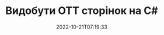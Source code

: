 ---
############################# Static ############################
layout: "auto-gen-merger"
date: 2022-10-21T07:19:33
draft: false
otherformats: pps ppsx ppt pptx rtf tex vdx vsdm vsdx vssm vssx vstm vstx vsx vtx xlam

############################# Head ############################
head_title: "Видобути OTT сторінки в C#"
head_description: "Швидко видобувайте сторінки з файлу OTT у C#. Збережіть новий документ, що містить вибрані сторінки, за допомогою API злиття документів."

############################# Header ############################
title: "Видобути OTT сторінок на C#"
description: "Витягніть OTT сторінки з кількома рядками коду .NET."
bg_image: "https://cms.admin.containerize.com/templates/aspose/App_Themes/V3/images/bg/header1.png"
bg_overlay: false
button:
    enable: true
    icon: "fas fa-arrow-down"
    label: "Завантажте безкоштовну пробну версію"
    link: "https://downloads.groupdocs.com/merger/net"

############################# SubMenu ############################
submenu:
    enable: true

    left:
        img_alt: "GroupDocs.Merger for .NET"
        image: "https://cms.admin.containerize.com/templates/groupdocs/images/product-logos/90x90-noborder/groupdocs-merger-net.png"
        product: "GroupDocs.Merger"
        platform: ".NET"

    middle:
        button:

            # button loop
            - link: "https://apireference.groupdocs.com/merger/net"
              text: "Довідник API"

            # button loop
            - link: "https://github.com/groupdocs-merger"
              text: "Приклади коду"

            # button loop
            - link: "https://products.groupdocs.app/merger/family"
              text: "Живі демонстрації"

            # button loop
            - link: "https://purchase.groupdocs.com/pricing/merger/net"
              text: "Ціноутворення"

    right:
        link_download: "https://downloads.groupdocs.com/merger"
        link_learn: "https://docs.groupdocs.com/merger/net"
        link_buy: "https://purchase.groupdocs.com"

############################# About ############################
about:
    enable: true
    title: "Про API GroupDocs.Merger for .NET"
    content: |
        [GroupDocs.Merger for .NET](/uk/merger/net/) пропонує просте рішення для безпечного об’єднання та розділення між широким діапазоном форматів документів, включаючи PDF, Microsoft Office (Word, Excel, PowerPoint). , OneNote), OpenDocument, HTML, зображення та багато іншого в програмах .NET. Додавши лише кілька рядків коду, виконайте кілька операцій з документами, наприклад переміщення, видалення, поворот, заміну, вилучення або зміну орієнтації сторінок у документах. API об’єднання документів також підтримує попередній перегляд сторінок документа як зображення для аналізу структури документа, форматування та вмісту на сторінці.
        
        GroupDocs.Merger API є правильним вибором для корпоративних рішень, яким потрібні функції вилучення сторінок файлів. Ці API добре підтримуються на всіх основних операційних системах і платформах, включаючи .NET Framework, .NET Standard, .NET Core, Mono.

############################# Steps ############################
steps:
    enable: true
    title_left: "Видобути OTT сторінки файлу в .NET"
    content_left: |
        [GroupDocs.Merger for .NET](/uk/merger/net/) дозволяє розробникам C# легко видобувати потрібні сторінки з файлу OTT і зберігати його як новий файл, що містить вибрані сторінки, виконавши кілька простих кроків.
        
        * Ініціалізуйте **ExtractOptions** номерами сторінок, які мають з’явитися в кінцевому документі.
        * Створіть новий екземпляр **Merger** і передайте вихідний шлях до документа як параметр конструктора.
        * Викличте **ExtractPages** і передайте об’єкт **ExtractOptions**.
        * Викличте **Зберегти** та вкажіть шлях до файлу для збереження отриманого документа.

    title_right: "Системні вимоги"
    content_right: |
        API GroupDocs.Merger for .NET підтримуються на всіх основних платформах і операційних системах. Перш ніж виконувати наведений нижче код, переконайтеся, що у вашій системі встановлено такі передумови.

        * Операційні системи: Microsoft Windows, Linux, MacOS
        * Середовища розробки: Visual Studio, Xamarin, MonoDevelop
        * Каркаси: .NET Framework, .NET Standard, .NET Core, Mono
        * Завантажте останню версію GroupDocs.Merger for .NET з [NuGet](https://www.nuget.org/packages/groupdocs.merger)
         
    code: |
     {{% merger/additional-styles %}}
     {{< merger/code-merger title="Як видобути сторінки файлу OTT за допомогою прикладу коду C#">}}

        ```csharp    
        // Розпакуйте сторінки файлу OTT за допомогою GroupDocs.Merger API
        // Ініціалізувати клас ExtractOptions вибраними номерами сторінок
        ExtractOptions extractOptions = new ExtractOptions(new int[] { 2, 5 });

        // Створення екземпляра злиття з вхідним документом OTT
        using (Merger merger = new Merger("input.ott"))
          {
            // Викличте метод ExtractPages і передайте йому об’єкт ExtractOptions
            merger.ExtractPages(extractOptions);
    
            // Викличте метод збереження, щоб зберегти вихідний документ із вилученими сторінками
            merger.Save("output.ott");
          }
        ```
     {{< /merger/code-merger >}}

############################# Demos ############################
demos:
    enable: true
    title: "Демонстрації в реальному часі – витягніть OTT сторінок онлайн"
    content: |
       Розпакуйте сторінки файлу OTT просто зараз, відвідавши веб-сайт [GroupDocs.Merger Live Demos](https://products.groupdocs.app/splitter/extract-pages/ott).
       Жива демонстрація має такі переваги.
        
############################# About Formats ############################
about_formats:
    enable: true

############################# More Formats ############################
more_formats:
    enable: true
    title: "Вилучення сторінок з документів інших форматів"
    content: |
        .NET API об’єднання та розділення документів для форматів файлів і зображень. Розпакуйте деякі з популярних форматів файлів, як зазначено нижче.

############################# Back to top ###############################
back_to_top:
    enable: true
---